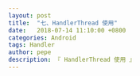 ```yaml
---
layout: post
title:  "七、HandlerThread 使用"
date:   2018-07-14 11:10:00 +0800
categories: Android
tags: Handler
author: pepe
description: 『 HandlerThread 使用 』
---
```





